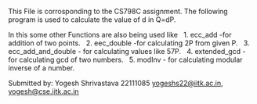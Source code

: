 This File is corrosponding to the CS798C assignment.
The following program is used to calculate the value of d in Q=dP.

In this some other Functions are also being used like
&nbsp; 1. ecc_add  -for addition of two points.
&nbsp; 2. eec_double -for calculating 2P  from given P.
&nbsp; 3. ecc_add_and_double - for calculating values like 57P.
&nbsp; 4. extended_gcd  - for calculating gcd of two numbers.
&nbsp; 5. modInv  - for calculating modular inverse of a number.

Submitted by:
Yogesh Shrivastava 
22111085 
yogeshs22@iitk.ac.in, yogesh@cse.iitk.ac.in
